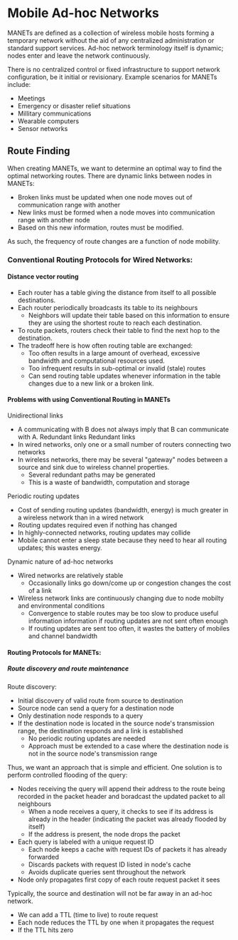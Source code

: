 # Mobile Ad-hoc Networks

MANETs are defined as a collection of wireless mobile hosts forming a temporary network without the aid of any centralized administration or standard support services. Ad-hoc network terminology itself is dynamic; nodes enter and leave the network continuously.

There is no centralized control or fixed infrastructure to support network configuration, be it initial or revisionary. Example scenarios for MANETs include:
- Meetings
- Emergency or disaster relief situations
- Millitary communications
- Wearable computers
- Sensor networks

## Route Finding

When creating MANETs, we want to determine an optimal way to find the optimal networking routes. There are dynamic links between nodes in MANETs:
- Broken links must be updated when one node moves out of communication range with another
- New links must be formed when a node moves into communication range with another node
- Based on this new information, routes must be modified.

As such, the frequency of route changes are a function of node mobility.

### Conventional Routing Protocols for Wired Networks:

#### Distance vector routing

- Each router has a table giving the distance from itself to all possible destinations.
- Each router periodically broadcasts its table to its neighbours
	- Neighbors will update their table based on this information to ensure they are using the shortest route to reach each destination.
- To route packets, routers check their table to find the next hop to the destination.
- The tradeoff here is how often routing table are exchanged:
	- Too often results in a large amount of overhead, excessive bandwidth and computational resources used.
	- Too infrequent results in sub-optimal or invalid (stale) routes
	- Can send routing table updates whenever information in the table changes due to a new link or a broken link.

#### Problems with using Conventional Routing in MANETs
Unidirectional links
- A communicating with B does not always imply that B can communicate with A.
Redundant links
Redundant links
- In wired networks, only one or a small number of routers connecting two networks
- In wireless networks, there may be several "gateway" nodes between a source and sink due to wireless channel properties.
	- Several redundant paths may be generated
	- This is a waste of bandwidth, computation and storage

Periodic routing updates
- Cost of sending routing updates (bandwidth, energy) is much greater in a wireless network than in a wired network
- Routing updates required even if nothing has changed
- In highly-connected networks, routing updates may collide
- Mobile cannot enter a sleep state because they need to hear all routing updates; this wastes energy.

Dynamic nature of ad-hoc networks
- Wired networks are relatively stable 
	- Occasionally links go down/come up or congestion changes the cost of a link
- Wireless network links are continuously changing due to node mobilty and environmental conditions
	- Convergence to stable routes may be too slow to produce useful information information if routing updates are not sent often enough
	- If routing updates are sent too often, it wastes the battery of mobiles and channel bandwidth

#### Routing Protocols for MANETs:

##### Route discovery and route maintenance
Route discovery:
- Initial discovery of valid route from source to destination
- Source node can send a query for a destination node
- Only destination node responds to a query
- If the destination node is located in the source node's transmission range, the destination responds and a link is established
	- No periodic routing updates are needed
	- Approach must be extended to a case where the destination node is not in the source node's transmission range

Thus, we want an approach that is simple and efficient. One solution is to perform controlled flooding of the query:
- Nodes receiving the query will append their address to the route being recorded in the packet header and boradcast the updated packet to all neighbours
	- When a node receives a query, it checks to see if its address is already in the header (indicating the packet was already flooded by itself)
	- If the address is present, the node drops the packet
- Each query is labeled with a unique request ID
	- Each node keeps a cache with request IDs of packets it has already forwarded
	- Discards packets with request ID listed in node's cache
	- Avoids duplicate queries sent throughout the network
- Node only propagates first copy of each route request packet it sees

Typically, the source and destination will not be far away in an ad-hoc network.
- We can add a TTL (time to live) to route request
- Each node reduces the TTL by one when it propagates the request
- If the TTL hits zero 
